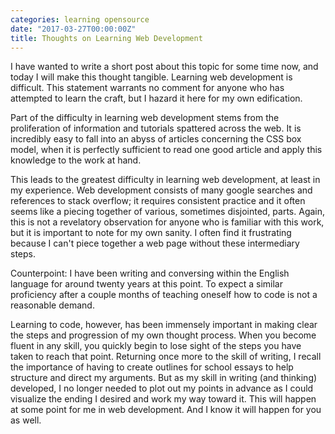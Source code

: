 ```yaml
---
categories: learning opensource
date: "2017-03-27T00:00:00Z"
title: Thoughts on Learning Web Development
---
```


I have wanted to write a short post about this topic for some time now, and today I will make this thought tangible. Learning web development is difficult. This statement warrants no comment for anyone who has attempted to learn the craft, but I hazard it here for my own edification.

Part of the difficulty in learning web development stems from the proliferation of information and tutorials spattered across the web. It is incredibly easy to fall into an abyss of articles concerning the CSS box model, when it is perfectly sufficient to read one good article and apply this knowledge to the work at hand. 

This leads to the greatest difficulty in learning web development, at least in my experience. Web development consists of many google searches and references to stack overflow; it requires consistent practice and it often seems like a piecing together of various, sometimes disjointed, parts. Again, this is not a revelatory observation for anyone who is familiar with this work, but it is important to note for my own sanity. I often find it frustrating because I can't piece together a web page without these intermediary steps.

Counterpoint: I have been writing and conversing within the English language for around twenty years at this point. To expect a similar proficiency after a couple months of teaching oneself how to code is not a reasonable demand. 

Learning to code, however, has been immensely important in making clear the steps and progression of my own thought process. When you become fluent in any skill, you quickly begin to lose sight of the steps you have taken to reach that point. Returning once more to the skill of writing, I recall the importance of having to create outlines for school essays to help structure and direct my arguments. But as my skill in writing (and thinking) developed, I no longer needed to plot out my points in advance as I could visualize the ending I desired and work my way toward it. This will happen at some point for me in web development. And I know it will happen for you as well.
